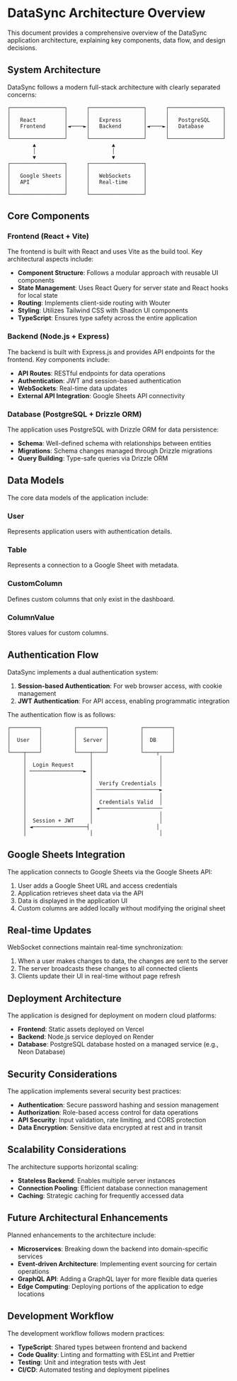 # DataSync Architecture Overview

This document provides a comprehensive overview of the DataSync application architecture, explaining key components, data flow, and design decisions.

## System Architecture

DataSync follows a modern full-stack architecture with clearly separated concerns:

```
┌─────────────────┐      ┌─────────────────┐      ┌─────────────────┐
│                 │      │                 │      │                 │
│   React         │      │   Express       │      │   PostgreSQL    │
│   Frontend      │◄────►│   Backend       │◄────►│   Database      │
│                 │      │                 │      │                 │
└─────────────────┘      └─────────────────┘      └─────────────────┘
        ▲                        ▲
        │                        │
        ▼                        ▼
┌─────────────────┐      ┌─────────────────┐
│                 │      │                 │
│   Google Sheets │      │   WebSockets    │
│   API           │      │   Real-time     │
│                 │      │                 │
└─────────────────┘      └─────────────────┘
```

## Core Components

### Frontend (React + Vite)

The frontend is built with React and uses Vite as the build tool. Key architectural aspects include:

- **Component Structure**: Follows a modular approach with reusable UI components
- **State Management**: Uses React Query for server state and React hooks for local state
- **Routing**: Implements client-side routing with Wouter
- **Styling**: Utilizes Tailwind CSS with Shadcn UI components
- **TypeScript**: Ensures type safety across the entire application

### Backend (Node.js + Express)

The backend is built with Express.js and provides API endpoints for the frontend. Key components include:

- **API Routes**: RESTful endpoints for data operations
- **Authentication**: JWT and session-based authentication
- **WebSockets**: Real-time data updates
- **External API Integration**: Google Sheets API connectivity

### Database (PostgreSQL + Drizzle ORM)

The application uses PostgreSQL with Drizzle ORM for data persistence:

- **Schema**: Well-defined schema with relationships between entities
- **Migrations**: Schema changes managed through Drizzle migrations
- **Query Building**: Type-safe queries via Drizzle ORM

## Data Models

The core data models of the application include:

### User

Represents application users with authentication details.

### Table

Represents a connection to a Google Sheet with metadata.

### CustomColumn

Defines custom columns that only exist in the dashboard.

### ColumnValue

Stores values for custom columns.

## Authentication Flow

DataSync implements a dual authentication system:

1. **Session-based Authentication**: For web browser access, with cookie management
2. **JWT Authentication**: For API access, enabling programmatic integration

The authentication flow is as follows:

```
┌─────────┐          ┌─────────┐          ┌─────────┐
│         │          │         │          │         │
│  User   │          │  Server │          │  DB     │
│         │          │         │          │         │
└────┬────┘          └────┬────┘          └────┬────┘
     │                    │                     │
     │  Login Request     │                     │
     │ ─────────────────► │                     │
     │                    │                     │
     │                    │  Verify Credentials │
     │                    │ ────────────────────►
     │                    │                     │
     │                    │  Credentials Valid  │
     │                    │ ◄────────────────────
     │                    │                     │
     │  Session + JWT     │                     │
     │ ◄─────────────────┤                     │
     │                    │                     │
```

## Google Sheets Integration

The application connects to Google Sheets via the Google Sheets API:

1. User adds a Google Sheet URL and access credentials
2. Application retrieves sheet data via the API
3. Data is displayed in the application UI
4. Custom columns are added locally without modifying the original sheet

## Real-time Updates

WebSocket connections maintain real-time synchronization:

1. When a user makes changes to data, the changes are sent to the server
2. The server broadcasts these changes to all connected clients
3. Clients update their UI in real-time without page refresh

## Deployment Architecture

The application is designed for deployment on modern cloud platforms:

- **Frontend**: Static assets deployed on Vercel
- **Backend**: Node.js service deployed on Render
- **Database**: PostgreSQL database hosted on a managed service (e.g., Neon Database)

## Security Considerations

The application implements several security best practices:

- **Authentication**: Secure password hashing and session management
- **Authorization**: Role-based access control for data operations
- **API Security**: Input validation, rate limiting, and CORS protection
- **Data Encryption**: Sensitive data encrypted at rest and in transit

## Scalability Considerations

The architecture supports horizontal scaling:

- **Stateless Backend**: Enables multiple server instances
- **Connection Pooling**: Efficient database connection management
- **Caching**: Strategic caching for frequently accessed data

## Future Architectural Enhancements

Planned enhancements to the architecture include:

- **Microservices**: Breaking down the backend into domain-specific services
- **Event-driven Architecture**: Implementing event sourcing for certain operations
- **GraphQL API**: Adding a GraphQL layer for more flexible data queries
- **Edge Computing**: Deploying portions of the application to edge locations

## Development Workflow

The development workflow follows modern practices:

- **TypeScript**: Shared types between frontend and backend
- **Code Quality**: Linting and formatting with ESLint and Prettier
- **Testing**: Unit and integration tests with Jest
- **CI/CD**: Automated testing and deployment pipelines